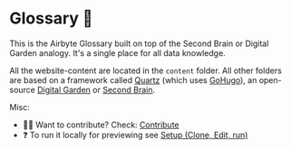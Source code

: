 # Glossary 🧠

This is the Airbyte Glossary built on top of the Second Brain or Digital Garden analogy. It's a single place for all data knowledge.

All the website-content are located in the `content` folder. All other folders are based on a framework called [Quartz](https://quartz.jzhao.xyz/) (which uses [GoHugo](https://gohugo.io/)), an open-source [Digital Garden](https://jzhao.xyz/posts/networked-thought) or [Second Brain](https://fortelabs.co/blog/basboverview/).

Misc:
- ✍🏻 Want to contribute? Check: [Contribute](https://glossary.airbyte.c/#contribute)
- ❓ To run it locally for previewing see [Setup (Clone, Edit, run)](https://quartz.jzhao.xyz/notes/setup/)

